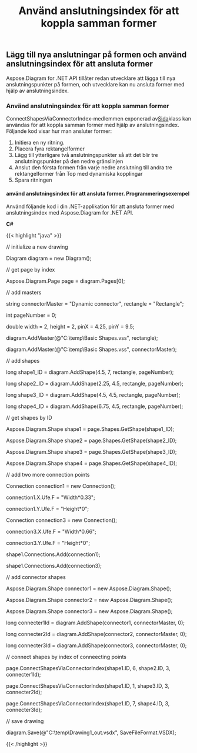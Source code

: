 ﻿---
title: Använd anslutningsindex för att koppla samman former
type: docs
weight: 10
url: /sv/net/use-connection-indexes-to-connect-shapes/
---
## **Lägg till nya anslutningar på formen och använd anslutningsindex för att ansluta former**
Aspose.Diagram for .NET API tillåter redan utvecklare att lägga till nya anslutningspunkter på formen, och utvecklare kan nu ansluta former med hjälp av anslutningsindex.
### **Använd anslutningsindex för att koppla samman former**
ConnectShapesViaConnectorIndex-medlemmen exponerad av[Sida](https://reference.aspose.com/diagram/net/aspose.diagram/page)klass kan användas för att koppla samman former med hjälp av anslutningsindex. Följande kod visar hur man ansluter former:

1. Initiera en ny ritning.
1. Placera fyra rektangelformer
1. Lägg till ytterligare två anslutningspunkter så att det blir tre anslutningspunkter på den nedre gränslinjen
1. Anslut den första formen från varje nedre anslutning till andra tre rektangelformer från Top med dynamiska kopplingar
1. Spara ritningen
#### **använd anslutningsindex för att ansluta former. Programmeringsexempel**
Använd följande kod i din .NET-applikation för att ansluta former med anslutningsindex med Aspose.Diagram for .NET API.

**C#**

{{< highlight "java" >}}

 // initialize a new drawing

Diagram diagram = new Diagram();

// get page by index

Aspose.Diagram.Page page = diagram.Pages[0];

// add masters

string connectorMaster = "Dynamic connector", rectangle = "Rectangle";

int pageNumber = 0;

double width = 2, height = 2, pinX = 4.25, pinY = 9.5;

diagram.AddMaster(@"C:\temp\Basic Shapes.vss", rectangle);

diagram.AddMaster(@"C:\temp\Basic Shapes.vss", connectorMaster);

// add shapes

long shape1_ID = diagram.AddShape(4.5, 7, rectangle, pageNumber);

long shape2_ID = diagram.AddShape(2.25, 4.5, rectangle, pageNumber);

long shape3_ID = diagram.AddShape(4.5, 4.5, rectangle, pageNumber);

long shape4_ID = diagram.AddShape(6.75, 4.5, rectangle, pageNumber);

// get shapes by ID

Aspose.Diagram.Shape shape1 = page.Shapes.GetShape(shape1_ID);

Aspose.Diagram.Shape shape2 = page.Shapes.GetShape(shape2_ID);

Aspose.Diagram.Shape shape3 = page.Shapes.GetShape(shape3_ID);

Aspose.Diagram.Shape shape4 = page.Shapes.GetShape(shape4_ID);

// add two more connection points

Connection connection1 = new Connection();

connection1.X.Ufe.F = "Width*0.33";

connection1.Y.Ufe.F = "Height*0";

Connection connection3 = new Connection();

connection3.X.Ufe.F = "Width*0.66";

connection3.Y.Ufe.F = "Height*0";

shape1.Connections.Add(connection1);

shape1.Connections.Add(connection3);



// add connector shapes

Aspose.Diagram.Shape connector1 = new Aspose.Diagram.Shape();

Aspose.Diagram.Shape connector2 = new Aspose.Diagram.Shape();

Aspose.Diagram.Shape connector3 = new Aspose.Diagram.Shape();

long connecter1Id = diagram.AddShape(connector1, connectorMaster, 0);

long connecter2Id = diagram.AddShape(connector2, connectorMaster, 0);

long connecter3Id = diagram.AddShape(connector3, connectorMaster, 0);

// connect shapes by index of conneecting points

page.ConnectShapesViaConnectorIndex(shape1.ID, 6, shape2.ID, 3, connecter1Id);

page.ConnectShapesViaConnectorIndex(shape1.ID, 1, shape3.ID, 3, connecter2Id);

page.ConnectShapesViaConnectorIndex(shape1.ID, 7, shape4.ID, 3, connecter3Id);

// save drawing

diagram.Save(@"C:\temp\Drawing1_out.vsdx", SaveFileFormat.VSDX);

{{< /highlight >}}
